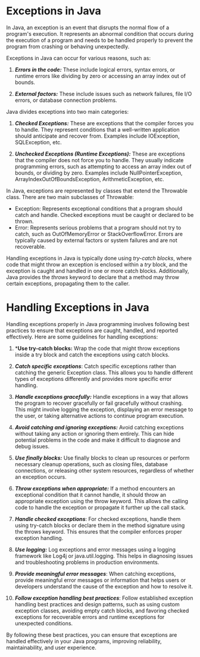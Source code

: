 # Exceptions in Java

In Java, an exception is an event that disrupts the normal flow of a program's execution. It represents an abnormal condition that occurs during the execution of a program and needs to be handled properly to prevent the program from crashing or behaving unexpectedly.

Exceptions in Java can occur for various reasons, such as:

1.  ***Errors in the code:*** These include logical errors, syntax errors, or runtime errors like dividing by zero or accessing an array index out of bounds.

2.  ***External factors:*** These include issues such as network failures, file I/O errors, or database connection problems.

Java divides exceptions into two main categories:

1.  ***Checked Exceptions:*** These are exceptions that the compiler forces you to handle. They represent conditions that a well-written application should anticipate and recover from. Examples include IOException, SQLException, etc.

2.  ***Unchecked Exceptions (Runtime Exceptions):*** These are exceptions that the compiler does not force you to handle. They usually indicate programming errors, such as attempting to access an array index out of bounds, or dividing by zero. Examples include NullPointerException, ArrayIndexOutOfBoundsException, ArithmeticException, etc.

In Java, exceptions are represented by classes that extend the Throwable class. There are two main subclasses of Throwable:

* Exception: Represents exceptional conditions that a program should catch and handle. Checked exceptions must be caught or declared to be thrown.
* Error: Represents serious problems that a program should not try to catch, such as OutOfMemoryError or StackOverflowError. Errors are typically caused by external factors or system failures and are not recoverable.

Handling exceptions in Java is typically done using *try-catch blocks*, where code that might throw an exception is enclosed within a *try* block, and the exception is caught and handled in one or more catch blocks. Additionally, Java provides the *throws* keyword to declare that a method may throw certain exceptions, propagating them to the caller.

# Handling Exceptions in Java

Handling exceptions properly in Java programming involves following best practices to ensure that exceptions are caught, handled, and reported effectively. Here are some guidelines for handling exceptions:

1. ***Use try-catch blocks:** Wrap the code that might throw exceptions inside a try block and catch the exceptions using catch blocks.

2.  ***Catch specific exceptions***: Catch specific exceptions rather than catching the generic Exception class. This allows you to handle different types of exceptions differently and provides more specific error handling.

3.  ***Handle exceptions gracefully:*** Handle exceptions in a way that allows the program to recover gracefully or fail gracefully without crashing. This might involve logging the exception, displaying an error message to the user, or taking alternative actions to continue program execution.

4.  ***Avoid catching and ignoring exceptions:*** Avoid catching exceptions without taking any action or ignoring them entirely. This can hide potential problems in the code and make it difficult to diagnose and debug issues.

5.  ***Use finally blocks:*** Use finally blocks to clean up resources or perform necessary cleanup operations, such as closing files, database connections, or releasing other system resources, regardless of whether an exception occurs.

6.  ***Throw exceptions when appropriate:*** If a method encounters an exceptional condition that it cannot handle, it should throw an appropriate exception using the throw keyword. This allows the calling code to handle the exception or propagate it further up the call stack.

7.  ***Handle checked exceptions***: For checked exceptions, handle them using try-catch blocks or declare them in the method signature using the throws keyword. This ensures that the compiler enforces proper exception handling.

8.  ***Use logging:*** Log exceptions and error messages using a logging framework like Log4j or java.util.logging. This helps in diagnosing issues and troubleshooting problems in production environments.

9.  ***Provide meaningful error messages***: When catching exceptions, provide meaningful error messages or information that helps users or developers understand the cause of the exception and how to resolve it.

10. ***Follow exception handling best practices***: Follow established exception handling best practices and design patterns, such as using custom exception classes, avoiding empty catch blocks, and favoring checked exceptions for recoverable errors and runtime exceptions for unexpected conditions.

By following these best practices, you can ensure that exceptions are handled effectively in your Java programs, improving reliability, maintainability, and user experience.






